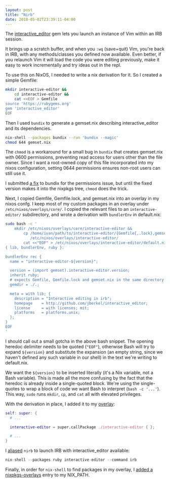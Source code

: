 ```yaml
---
layout: post
title: "Nirb"
date: 2018-05-02T23:39:11-04:00
---
```


The [interactive\_editor](https://github.com/jberkel/interactive_editor) gem lets you launch an instance of Vim within an IRB session.

It brings up a scratch buffer, and when you `:wq` (save+quit) Vim, you're back in IRB, with any methods/classes you defined now available.
Even better, if you relaunch Vim it will load the code you were editing previously, make it easy to work incrementally and try ideas out in the repl.

To use this on NixOS, I needed to write a nix derivation for it.
So I created a simple Gemfile:
``` sh
mkdir interactive-editor &&
    cd interactive-editor &&
    cat <<EOF > Gemfile
source 'https://rubygems.org'
gem 'interactive_editor'
EOF
```
Then I used `bundix` to generate a gemset.nix describing interactive\_editor and its dependencies.
```sh
nix-shell --packages bundix --run 'bundix --magic'
chmod 644 gemset.nix
```
The `chmod` is a workaround for a small bug in `bundix` that creates gemset.nix with 0600 permissions, preventing read access for users other than the file owner.
Since I want a root-owned copy of this file incorporated into my nixos configuration, setting 0644 permissions ensures non-root users can still use it.

I submitted [a fix](https://github.com/manveru/bundix/pull/29) to bundix for the permissions issue, but until the fixed version makes it into the nixpkgs tree, `chmod` does the trick.

Next, I copied Gemfile, Gemfile.lock, and gemset.nix into an overlay in my nixos confg.
I keep most of my custom packages in an overlay under `/etc/nixos/overlays/core/`.
I copied the relevant files to an `interactive-editor/` subdirectory, and wrote a derivation with `bundlerEnv` in default.nix:
```sh
sudo bash -c '
    mkdir /etc/nixos/overlays/core/interactive-editor &&
        cp /home/ivan/path/to/interactive-editor/{Gemfile{,.lock},gemset.nix} \
           /etc/nixos/overlays/interactive-editor/
        cat <<"EOF" > /etc/nixos/overlays/interactive-editor/default.nix
{ lib, bundlerEnv, ruby }:

bundlerEnv rec {
  name = "interactive-editor-${version}";

  version = (import gemset).interactive-editor.version;
  inherit ruby;
  # expects Gemfile, Gemfile.lock and gemset.nix in the same directory
  gemdir = ./.;

  meta = with lib; {
    description = "Interactive editing in irb";
    homepage    = http://github.com/jberkel/interactive_editor;
    license     = with licenses; mit;
    platforms   = platforms.unix;
  };
}
EOF
'
```
I should call out a small gotcha in the above bash snippet. The opening heredoc delimiter needs to be quoted (`"EOF"`), otherwise Bash will try to expand `${version}` and substitute the expansion (an empty string, since we haven't defined any such variable in our shell) in the text we're writing to default.nix.

We want the `${version}` to be inserted literally (it's a Nix variable, not a Bash variable).
This is made all the more confusing by the fact that the heredoc is already inside a single-quoted block.
We're using the single-quotes to wrap a block of code we want Bash to interpret (`bash -c '...'`).
This way, `sudo` runs `mkdir`, `cp`, and `cat` all with elevated privileges.

With the derivation in place, I added it to my [overlay](https://github.com/ivanbrennan/nixbox/blob/91f8f3b12f167fbae1643ee8ba559dffc556e089/overlays/core/default.nix#L4):
```nix
self: super: {
  # ...

  interactive-editor = super.callPackage ./interactive-editor { };

  # ...
}
```
I [aliased](https://github.com/ivanbrennan/nixbox/commit/f63c0a6c873958bef9e13b5c117ada60e4e92442) `nirb` to launch IRB with interactive\_editor available:
```nix
nix-shell --packages ruby interactive-editor --command irb
```
Finally, in order for `nix-shell` to find packages in my overlay, I [added a nixpkgs-overlays](https://github.com/ivanbrennan/nixbox/blob/91f8f3b12f167fbae1643ee8ba559dffc556e089/configuration.nix#L46) entry to my NIX_PATH.
